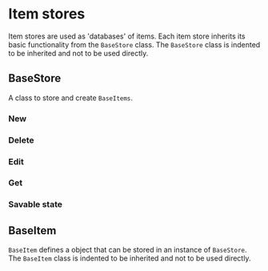 # Item stores

Item stores are used as 'databases' of items. Each item store inherits its
basic functionality from the `BaseStore` class. The `BaseStore` class is 
indented to be inherited and not to be used directly.

## BaseStore
A class to store and create `BaseItems`.

### New
### Delete
### Edit
### Get
### Savable state

## BaseItem

`BaseItem` defines a object that can be stored in an instance of `BaseStore`.
The `BaseItem` class is indented to be inherited and not to be used directly.
